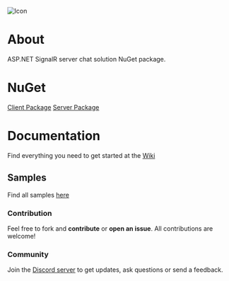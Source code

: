 ![Icon](https://i.imgur.com/AhzBf9P.png)

# About
ASP.NET SignalR server chat solution NuGet package.

# NuGet
[Client Package](https://www.nuget.org/packages/jihadkhawaja.mobilechat.client/)
[Server Package](https://www.nuget.org/packages/jihadkhawaja.mobilechat.server/)

# Documentation
Find everything you need to get started at the [Wiki](https://github.com/jihadkhawaja/mobilechat.server/wiki)

## Samples
Find all samples [here](https://github.com/jihadkhawaja/mobilechat.server/network/dependents)

### Contribution
Feel free to fork and **contribute** or **open an issue**. All contributions are welcome!

### Community
Join the [Discord server](https://discord.gg/9KMAM2RKVC) to get updates, ask questions or send a feedback.
